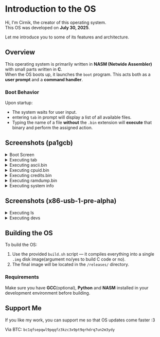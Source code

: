 # Introduction to the OS

Hi, I'm Cirnik, the creator of this operating system.  
This OS was developed on **July 30, 2025**.

Let me introduce you to some of its features and architecture.

## Overview

This operating system is primarily written in **NASM (Netwide Assembler)** with small parts written in **C**.  
When the OS boots up, it launches the `boot` program. This acts both as a **user prompt** and a **command handler**.

### Boot Behavior

Upon startup:
- The system waits for user input.
- entering `tab` in prompt will display a list of all available files.
- Typing the name of a file **without** the `.bin` extension will **execute** that binary and perform the assigned action.

## Screenshots (pa1gcb)

<details>
  <summary>Boot Screen</summary>
  <img src="images/1.png" alt="Boot Screen" width="600">
</details>

<details>
  <summary>Executing tab</summary>
  <img src="images/tab.png" alt="Executing tab" width="600">
</details>

<details>
  <summary>Executing ascii.bin</summary>
  <img src="images/ascii.png" alt="Executing ascii.bin" width="600">
</details>

<details>
  <summary>Executing cpuid.bin</summary>
  <img src="images/cpuid.png" alt="Executing cpuid.bin" width="600">
</details>

<details>
  <summary>Executing credits.bin</summary>
  <img src="images/credits.png" alt="Executing credits.bin" width="600">
</details>

<details>
  <summary>Executing ramdump.bin</summary>
  <img src="images/ramdump.png" alt="Executing ramdump.bin" width="600">
</details>

<details>
  <summary>Executing system info</summary>
  <img src="images/sysinfo.png" alt="Executing system info" width="600">
</details>

## Screenshots (x86-usb-1-pre-alpha)

<details>
  <summary>Executing ls</summary>
  <img src="images/lsusb.jpg" alt="Executing ls in x86-usb" width="600">
</details>

<details>
  <summary>Executing devs</summary>
  <img src="images/devs.jpg" alt="Executing devs in x86-usb" width="600">
</details>

## Building the OS

To build the OS:

1. Use the provided `build.sh` script — it compiles everything into a single `.img` disk image(argument no/yes to build C code or no).
2. The final image will be located in the `/releases/` directory.

### Requirements

Make sure you have **GCC**(optional), **Python** and **NASM** installed in your development environment before building.

## Support Me

If you like my work, you can support me so that OS updates come faster :3

Via BTC: `bc1qfsepqwl9pqqfz3kzc3x9pt9qrhdrq7un2m3ydy`








